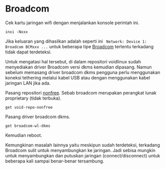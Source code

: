 # Broadcom

Cek kartu jaringan wifi dengan menjalankan konsole perintah ini.

```
inxi -Nxxx
```

Jika keluaran yang dihasilkan adalah seperti ini ` Network: Device 1: Broadcom BCMxxx ...` untuk beberapa tipe [Broadcom](https://www.broadcom.com/) tertentu terkadang tidak dapat terdeteksi.

Untuk mengatasi hal tersebut, di dalam repositori voidlinux sudah menyediakan driver Broadcom versi dkms kemudian dipasang. Namun sebelum memasang driver broadcom dkms pengguna perlu menggunakan koneksi tethering melalui kabel USB atau dengan menggunakan kabel jaringan LAN jika ada.

Pasang repositori [nonfree]. Sebab broadcom merupakan perangkat lunak proprietary (tidak terbuka).

```
get void-repo-nonfree
```

Pasang driver broadcom dkms.

```
get broadcom-wl-dkms
```

Kemudian reboot.

Kemungkinan masalah lainnya yaitu meskipun sudah terdeteksi, terkadang Broadcom sulit untuk menyambungkan ke jaringan. Jadi sebisa mungkin untuk menyambungkan dan putuskan jaringan (connect/disconnect) untuk beberapa kali sampai benar-benar tersambung.

[nonfree]:../../server/index.html#repo-tambahan
